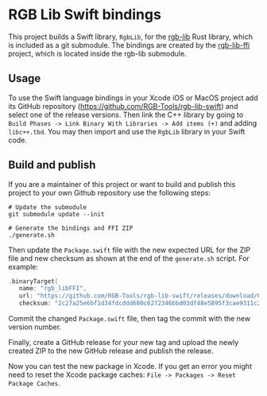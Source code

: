 # RGB Lib Swift bindings

This project builds a Swift library, `RgbLib`, for the [rgb-lib]
Rust library, which is included as a git submodule. The bindings are created by
the [rgb-lib-ffi] project, which is located inside the rgb-lib submodule.

## Usage

To use the Swift language bindings in your Xcode iOS or MacOS project add
its GitHub repository (https://github.com/RGB-Tools/rgb-lib-swift) and select
one of the release versions.
Then link the C++ library by going to
`Build Phases -> Link Binary With Libraries -> Add items (+)` and adding
`libc++.tbd`.
You may then import and use the `RgbLib` library in your Swift code.

## Build and publish

If you are a maintainer of this project or want to build and publish this
project to your own Github repository use the following steps:

```shell
# Update the submodule
git submodule update --init

# Generate the bindings and FFI ZIP
./generate.sh
```

Then update the `Package.swift` file with the new expected URL for the ZIP
file and new checksum as shown at the end of the `generate.sh` script.
For example:
```swift
.binaryTarget(
   name: "rgb_libFFI",
   url: "https://github.com/RGB-Tools/rgb-lib-swift/releases/download/0.3.0-alpha.4/rgb_libFFI.xcframework.zip",
   checksum: "2c27a25e6bf1d34fdcddd680c6272346bbd03df48e5895f3cae9311c2def68e7"),
```

Commit the changed `Package.swift` file, then tag the commit with the new
version number.

Finally, create a GitHub release for your new tag and upload the newly created
ZIP to the new GitHub release and publish the release.

Now you can test the new package in Xcode.
If you get an error you might need to reset the Xcode package caches:
`File -> Packages -> Reset Package Caches`.


[rgb-lib]: https://github.com/RGB-Tools/rgb-lib
[rgb-lib-ffi]: https://github.com/RGB-Tools/rgb-lib/tree/master/rgb-lib-ffi
